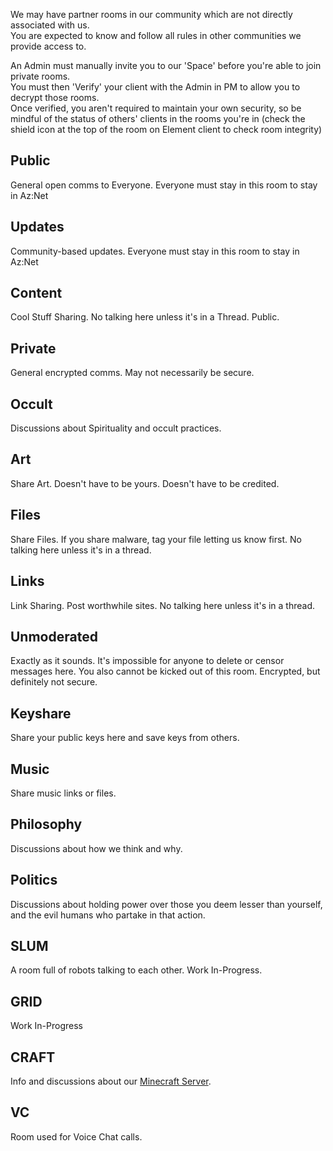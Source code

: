We may have partner rooms in our community which are not directly associated with us.  
You are expected to know and follow all rules in other communities we provide access to.  

An Admin must manually invite you to our 'Space' before you're able to join private rooms.  
You must then 'Verify' your client with the Admin in PM to allow you to decrypt those rooms.  
Once verified, you aren't required to maintain your own security, so be mindful of the status of others' clients in the rooms you're in (check the shield icon at the top of the room on Element client to check room integrity)  

## Public  
General open comms to Everyone. Everyone must stay in this room to stay in Az:Net  

## Updates  
Community-based updates. Everyone must stay in this room to stay in Az:Net  

## Content  
Cool Stuff Sharing. No talking here unless it's in a Thread. Public.  

## Private  
General encrypted comms. May not necessarily be secure.  
    
## Occult  
Discussions about Spirituality and occult practices.  
  
## Art  
Share Art. Doesn't have to be yours. Doesn't have to be credited.  
  
## Files  
Share Files. If you share malware, tag your file letting us know first.  No talking here unless it's in a thread.
  
## Links  
Link Sharing. Post worthwhile sites. No talking here unless it's in a thread.  
  
## Unmoderated  
Exactly as it sounds. It's impossible for anyone to delete or censor messages here. You also cannot be kicked out of this room. Encrypted, but definitely not secure.  
  
## Keyshare  
Share your public keys here and save keys from others.  

## Music  
Share music links or files.  
  
## Philosophy  
Discussions about how we think and why.  
  
## Politics  
Discussions about holding power over those you deem lesser than yourself, and the evil humans who partake in that action.  
  
## SLUM  
A room full of robots talking to each other. Work In-Progress.  
  
## GRID  
Work In-Progress  
  
## CRAFT  
Info and discussions about our [Minecraft Server](https://github.com/Az-Neter/AzNet-CRAFT).  
  
## VC  
Room used for Voice Chat calls.
